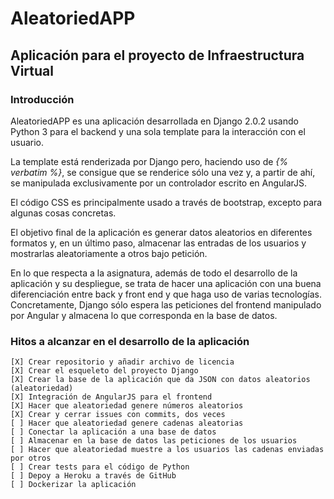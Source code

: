 # AleatoriedAPP
## Aplicación para el proyecto de Infraestructura Virtual

### Introducción
AleatoriedAPP es una aplicación desarrollada en Django 2.0.2 usando Python 3 para el backend y una sola template para la interacción con el usuario.

La template está renderizada por Django pero, haciendo uso de *{% verbatim %}*, se consigue que se renderice sólo una vez y, a partir de ahí, se manipulada exclusivamente por un controlador escrito en AngularJS.

El código CSS es principalmente usado a través de bootstrap, excepto para algunas cosas concretas.

El objetivo final de la aplicación es generar datos aleatorios en diferentes formatos y, en un último paso, almacenar las entradas de los usuarios y mostrarlas aleatoriamente a otros bajo petición.

En lo que respecta a la asignatura, además de todo el desarrollo de la aplicación y su despliegue, se trata de hacer una aplicación con una buena diferenciación entre back y front end y que haga uso de varias tecnologías. Concretamente, Django sólo espera las peticiones del frontend manipulado por Angular y almacena lo que corresponda en la base de datos.

### Hitos a alcanzar en el desarrollo de la aplicación
    [X] Crear repositorio y añadir archivo de licencia
    [X] Crear el esqueleto del proyecto Django
    [X] Crear la base de la aplicación que da JSON con datos aleatorios (aleatoriedad)
    [X] Integración de AngularJS para el frontend
    [X] Hacer que aleatoriedad genere números aleatorios
    [X] Crear y cerrar issues con commits, dos veces
    [ ] Hacer que aleatoriedad genere cadenas aleatorias
    [ ] Conectar la aplicación a una base de datos
    [ ] Almacenar en la base de datos las peticiones de los usuarios
    [ ] Hacer que aleatoriedad muestre a los usuarios las cadenas enviadas por otros
    [ ] Crear tests para el código de Python
    [ ] Depoy a Heroku a través de GitHub
    [ ] Dockerizar la aplicación
